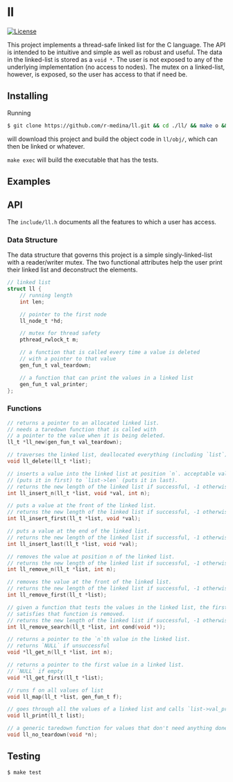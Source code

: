 # ll

[![License](https://img.shields.io/badge/license-MIT-blue.svg?style=flat)](https://github.com/r-medina/ll/blob/master/LICENSE) 

This project implements a thread-safe linked list for the C language. The API is intended
to be intuitive and simple as well as robust and useful. The data in the linked-list is
stored as a `void *`. The user is not exposed to any of the underlying implementation (no
access to nodes). The mutex on a linked-list, however, is exposed, so the user has access
to that if need be.

## Installing

Running

```bash
$ git clone https://github.com/r-medina/ll.git && cd ./ll/ && make o && cd ..
```

will download this project and build the object code in `ll/obj/`, which can then be
linked or whatever.

`make exec` will build the executable that has the tests.

## Examples

## API

The `include/ll.h` documents all the features to which a user has access.

### Data Structure

The data structure that governs this project is a simple singly-linked-list with a
reader/writer mutex. The two functional attributes help the user print their linked list
and deconstruct the elements.

```c
// linked list
struct ll {
    // running length
    int len;

    // pointer to the first node
    ll_node_t *hd;

    // mutex for thread safety
    pthread_rwlock_t m;

    // a function that is called every time a value is deleted
    // with a pointer to that value
    gen_fun_t val_teardown;

    // a function that can print the values in a linked list
    gen_fun_t val_printer;
};
```

### Functions

```c
// returns a pointer to an allocated linked list.
// needs a taredown function that is called with
// a pointer to the value when it is being deleted.
ll_t *ll_new(gen_fun_t val_teardown);

// traverses the linked list, deallocated everything (including `list`)
void ll_delete(ll_t *list);

// inserts a value into the linked list at position `n`. acceptable values for n are `0`
// (puts it in first) to `list->len` (puts it in last).
// returns the new length of the linked list if successful, -1 otherwise
int ll_insert_n(ll_t *list, void *val, int n);

// puts a value at the front of the linked list.
// returns the new length of the linked list if successful, -1 otherwise
int ll_insert_first(ll_t *list, void *val);

// puts a value at the end of the linked list.
// returns the new length of the linked list if successful, -1 otherwise
int ll_insert_last(ll_t *list, void *val);

// removes the value at position n of the linked list.
// returns the new length of the linked list if successful, -1 otherwise
int ll_remove_n(ll_t *list, int n);

// removes the value at the front of the linked list.
// returns the new length of the linked list if successful, -1 otherwise
int ll_remove_first(ll_t *list);

// given a function that tests the values in the linked list, the first element that
// satisfies that function is removed.
// returns the new length of the linked list if successful, -1 otherwise
int ll_remove_search(ll_t *list, int cond(void *));

// returns a pointer to the `n`th value in the linked list.
// returns `NULL` if unsuccessful
void *ll_get_n(ll_t *list, int n);

// returns a pointer to the first value in a linked list.
// `NULL` if empty
void *ll_get_first(ll_t *list);

// runs f on all values of list
void ll_map(ll_t *list, gen_fun_t f);

// goes through all the values of a linked list and calls `list->val_printer` on them
void ll_print(ll_t list);

// a generic taredown function for values that don't need anything done
void ll_no_teardown(void *n);
```

## Testing

```bash
$ make test
```
